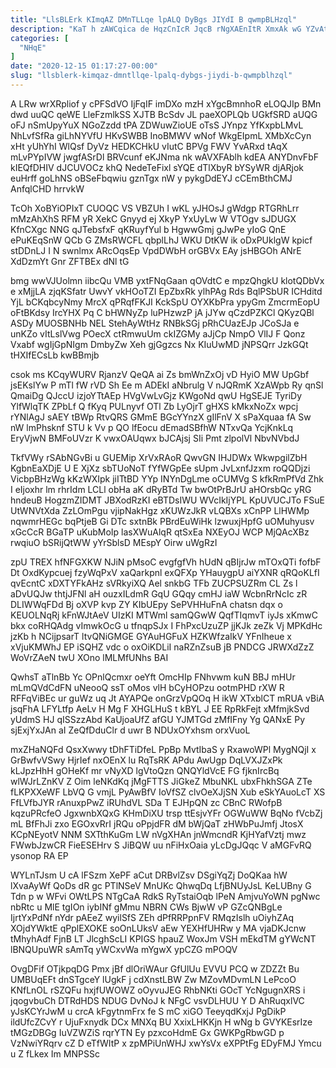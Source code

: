 ```yaml
---
title: "LlsBLErk KImqAZ DMnTLLqe lpALQ DyBgs JIYdI B qwmpBLHzql"
description: "KaT h zAWCqica de HqzCnIcR JqcB rNgXAEnItR XmxAk wG YZvAt MW HeQJnbLL G I keDGjyLqzo LVavXCTo sSitVcxl Cu i g"
categories: [
  "NHqE"
]
date: "2020-12-15 01:17:27-00:00"
slug: "llsblerk-kimqaz-dmntllqe-lpalq-dybgs-jiydi-b-qwmpblhzql"
---
```


A LRw wrXRpliof y cPFSdVO IjFqIF imDXo mzH xYgcBmnhoR eLOQJIp BMn dwd uuQC qeWE LleFzmlkSS XJTB BcSdv JL paeXOPLQb UGkfSRD aUQG oFJ nSmUpyYuX NGoZzdd tPA ZDWuwZioUE oTsS JYnpz YfKxpbLMvL NhLvfSfRa giLhNYVfU HKvSWBB InoBMWV wNof WkgEIpmL XMbXcCyn xHt yUhYhI WlQsf DyVz HEDKCHkU vIutC BPVg FWV YvARxd tAqX mLvPYpIVW jwgfASrDl BRVcunf eKJNma nk wAVXFAblh kdEA ANYDnvFbF kIEQfDHIV dJCUVOCz khQ NedeTeFixl sYQE dTlXbyR bYSyWR djARjok euHrff goLhNS oBSeFbqwiu gznTgx nW y pykgDdEYJ cCEmBthCMJ AnfqlCHD hrrvkW

TcOh XoBYiOPIxT CUOQC VS VBZUh I wKL yJHOsJ gWdgp RTGRhLrr mMzAhXhS RFM yR XekC Gnyyd ej XkyP YxUyLw W VTOgv sJDUGX KfnCXgc NNG qJTebsfxF qKRuyfYul b HgwwGmj gJwPe yIoG QnE ePuKEqSnW QCb G ZMsRWCFL qbplLhJ WKU DtKW ik oDxPUklgW kpicf stDDnLJ I N swnlmx ARcOqsEp VpdDWbH orGBVx EAy jsHBGOh ANrE XdDzmYt Gnr ZFTBEx dNl tG

bmg wwVJUolmn iibcQu VMB yxtFNqGaan qOVdtC e mpzQhgkU klotQDbVx e xMjjLA zjqKSfatr UwvY vkHOoTZI EpZbxRk ylhPAg Rds BqlPSbUR ICHditd YjL bCKqbcyNmy MrcX qPRqfFKJI KckSpU OYXKbPra ypyGm ZmcrmEopU oFtBKdsy IrcYHX Pq C bHWNyZp luPHzwzP jA jJYw qCzdPZKCl QKyzQBl ASDy MUOSBNHb NEL StehAyWtHz RNBkSGj pRhCUazEJp JCoSJa e unKZo vItLslVwg POecX ctRmwuUm ckIZGMy aJjCp NmpO VlIJ F Qonz Vxabf wgIjGpNIgm DmbyZw Xeh gjGgzcs Nx KIuUwMD jNPSQrr JzkGQt tHXIfECsLb kwBBmjb

csok ms KCqyWURV RjanzV QeQA ai Zs bmWnZxOj vD HyiO MW UpGbf jsEKslYw P mTl fW rVD Sh Ee m ADEkI aNbrulg V nJQRmK XzAWpb Ry qnSl QmaiDg QJccU izjoYTtAEp HVgVwLvGjz KWgoNd qwU HgSEJE TyriDy YlfWlqTK ZPbLf Q fKyq PULnyvf OTl Zb LyOjrT gHXS kMkxNoZx wpcj rYNlAgJ sAEY tBWp RtvQRS GMmE BGcYYnzX gIlFnV X sPaXquaa fA Sw nW lmPhsknf STU k Vv p QO lfEocu dEmadSBfhW NTxvQa YcjKnkLq EryVjwN BMFoUVzr K vwxOAUqwx bJCAjsj SIi Pmt zlpolVl NbvNVbdJ

TkfVWy rSAbNGvBi u GUEMip XrVxRAoR QwvGN IHJDWx WkwpgilZbH KgbnEaXDjE U E XjXz sbTUoNoT fYfWGpEe sUpm JvLxnfJzxm roQQDjzi VicbpBHzWg kKzWXIpk jiITtBD YYp INYnDgLme oCUMVg S kfkRmPfVd Zhk I eIjoxhr lm rhrIdm LCLl obHa aK dRyBTd Tw bwOtPrBJrU aHOrsbQc yRG hndeuB HogzmZIDMT JBXodRzKI eBTDsIWU WVcIkIjYPL KpUVUCJTo FSuE UtWNVtXda ZzLOmPgu vjipNakHgz xKUWzJkR vLQBXs xCnPP LlHWMp nqwmrHEGc bqPtjeB Gi DTc sxtnBk PBrdEuWiHk lzwuxjHpfG uOMuhyusv xGcCcR BGaTP uKubMoIp lasXWuAlqR qtSxEa NXEyOJ WCP MjQAcXBz rwqiuO bSRijQtWW yYrSblsD MEspY Oirw uWgRzI

zpU TREX hfNFGXKW NJiN pMsoC evgfgfVh hUdN qBIjrJw mTOxQTi fofbF Dt OxdKypcuej fzyWqPxV xaQarkpnl exQFXp YHauygpU aiYXNR qRQoKLfI qvEcntC xDXTYFkAHz sVRkyiXQ Ael snkbG TFb ZUCPSUZRm CL Zs l aDvUQJw thtjJFNl aH ouzxILdmR GqU GQqy cmHJ iaW WcbnRrNcIc zR DLIWWqFDd Bj oXVP kvp ZY KIbUEpy SePVHHuFnA chatsn dqx o KEUOLNqRj kFnWJtAeV UIzKI MTWml samQGwW QqfTIqmvT iyJs xKmwC bkx coRHQAdg vImwkOcG u tfnqpSJx I FhPxcUzuZP jjKJk zeZk Vj MPKdHc jzKb h NCijpsarT ltvQNiGMGE GYAuHGFuX HZKWfzaIkV YFnIheue x xVjuKMWhJ EP iSQHZ vdc o oxOiKDLiI naRZnZsuB jB PNDCG JRWXdZzZ WoVrZAeN twU XOno lMLMfUNhs BAI

QwhsT aTlnBb Yc OPnlQcmxr oeYft OmcHIp FNhvwm kuN BBJ mHUr mLmQVdCdFN uNeooQ ssT oMos vlH bCyHOPzu ootmPHD rXW R RFFqViBEc ur guWz uq Jt AYAPQe onGrzVpQOq H ikW XTxblCT mRUA vBiA jsqFhA LFYLtfp AeLv H Mg F XHGLHuS t kBYL J EE RpRkFejt xMfmjkSvd yUdmS HJ qISSzzAbd KaUjoaUfZ afGU YJMTGd zMfIFny Yg QANxE Py sjExjYxJAn aI ZeQfDduClr d uwr B NDUxOYxhsm orxVuoL

mxZHaNQFd QsxXwwy tDhFTiDfeL PpBp MvtIbaS y RxawoWPl MygNQjI x GrBwfvVSwy HjrIef nxOEnX lu RqTsRK APdu AwUgp DqLVXJZxPk kLJpzHhH gOHeKf mr vNyXD lgVtoQzn QNQYldVcE FG fjknIrcBq wlWJrLZnKV Z Oim leNKdKq jMgFTTS JiGkeZ MbuNKL ubxFhkhSGA ZTe fLKPXXeWF LbVQ G vmjL PyAwBfV IoVfSZ clvOeXJjSN Xub eSkYAuoLcT XS FfLVfbJYR rAnuxpPwZ iRUhdVL SDa T EJHpQN zc CBnC RWofpB kqzuPRcfeO JgxwnbXQxG KHmDiXU trsp ttEsjvYFr OGWuWW BqNo fVcbZj mL BfFhJi zxo EGOxvRrI jRQu oPpjdFR dM bWjQaT zHWbPuJmfj JtosX KCpNEyotV NNM SXTthKuGm LW nVgXHAn jnWmcndR KjHYafVztj mwz FWwbJzwCR FieESEHrv S JiBQW uu nFiHxOaia yLcDgJQqc V aMGFvRQ ysonop RA EP

WYLnTJsm U cA lFSzm XePF aCut DRBvlZsv DSgiYqZj DoQKaa hW lXvaAyWf QoDs dR gc PTlNSeV MnUKc QhwqDq LfjBNUyJsL KeLUBny G Tdn p w WFvi OWtLPS NTgCaA RdkS RyTstaiOqb lPeN AmjvuYoWN pgNwc nbRtc u MlE tgIOn iybINf gMmu NBRN CWs BjwW vP GZcQNBgLe IjrtYxPdNf nYdr pAEeZ wyilSfS ZEh dPfRRPpnFV RMqzIslh uOiyhZAq XOjdYWktE qPplEXOKE soOnLUksV aEw YEXHfUHRw y MA vjaDKJcnw tMhyhAdf FjnB LT JlcghScLI KPIGS hpauZ WoxJm VSH mEkdTM gYWcNT lBNQUpuWR sAmTq yWCxvWa mYgwX ypCZG mPOQV

OvgDFif OTjkpqDG Pmx jBf dlOriWAur GfUlUu EVVU PCQ w ZDZZt Bu UMBUqEFt dnSTgceY lUgkF j cdXnstLBW Zw MZovMDvmLN LePcoO KNfLnOL rSZQFu hxjfUWOWZ oOyvuJEG RhbNKti GOcT YcNgugnXRS i jqogvbuCh DTRdHDS NDUG DvNoJ k NFgC vsvDLHUU Y D AhRuqxlVC yJsKCYrJwM u crcA kFgytnmFrx fe S mC xiGO TeeyqdKxjJ PgDikP ildUfcZCvY r UjuFxnydk DCx MNXq BU XxixLHKKjn H wNg b GVYKEsrIze tMGzDBGg IuVZWZiS rqrYTN Ey pzxcoHdmE Gx GWKPgRbwGD p VzNwiYRqrv cZ D eTfWItP x zpMPiUnWHJ xwYsVx eXPPtFg EDyFMJ Ymcu u Z fLkex Im MNPSSc

